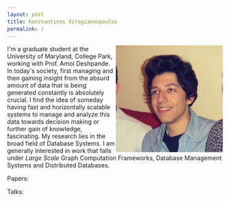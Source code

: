 ```yaml
---
layout: post
title: Konstantinos Xirogiannopoulos
permalink: /
---
```


<img style="float: right" width="250" height="250"  src="img/me.jpg" style = "  display: block;
  margin-left: auto;
  margin-right: auto;">

I'm a graduate student at the University of Maryland, College Park, working with Prof. Amol Deshpande.
In today's society, first managing and then gaining insight from the absurd amount of data that is being generated constantly is absolutely crucial. I find the idea of someday having fast and horizontally scalable systems to manage and analyze this data towards decision making or further gain of knowledge, fascinating.
My research lies in the broad field of Database Systems. I am generally interested in work that falls under _Large Scale_ Graph Computation Frameworks, Database Management Systems and Distributed Databases.

Papers:

Talks:
